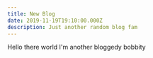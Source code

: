 ```yaml
---
title: New Blog
date: 2019-11-19T19:10:00.000Z
description: Just another random blog fam
---
```

Hello there world I'm another bloggedy bobbity
